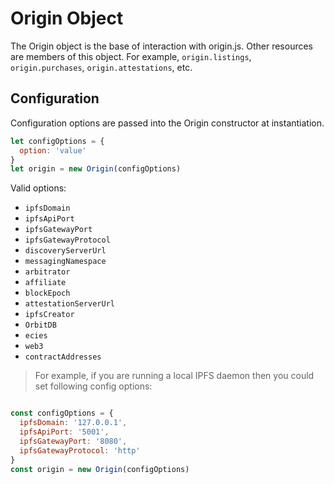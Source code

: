 # Origin Object

The Origin object is the base of interaction with origin.js. Other resources are members of this object. For example, `origin.listings`, `origin.purchases`, `origin.attestations`, etc.

## Configuration
Configuration options are passed into the Origin constructor at instantiation.

```javascript
let configOptions = {
  option: 'value'
}
let origin = new Origin(configOptions)
```

 Valid options:

 - `ipfsDomain`
 - `ipfsApiPort`
 - `ipfsGatewayPort`
 - `ipfsGatewayProtocol`
 - `discoveryServerUrl`
 - `messagingNamespace`
 - `arbitrator`
 - `affiliate`
 - `blockEpoch`
 - `attestationServerUrl`
 - `ipfsCreator`
 - `OrbitDB`
 - `ecies`
 - `web3`
 - `contractAddresses`

 > For example, if you are running a local IPFS daemon then you could set following config options:

```javascript

const configOptions = {
  ipfsDomain: '127.0.0.1',
  ipfsApiPort: '5001',
  ipfsGatewayPort: '8080',
  ipfsGatewayProtocol: 'http'
}
const origin = new Origin(configOptions)
```
